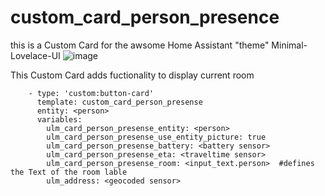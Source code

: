 # custom_card_person_presence
this is a Custom Card for the awsome Home Assistant "theme" Minimal-Lovelace-UI
![image](https://user-images.githubusercontent.com/66369207/191694379-b8250f5c-5036-47bc-878c-d064d7060d21.png)

This Custom Card adds fuctionality to display current room

        - type: 'custom:button-card'
          template: custom_card_person_presense
          entity: <person>
          variables:
            ulm_card_person_presense_entity: <person>
            ulm_card_person_presense_use_entity_picture: true
            ulm_card_person_presense_battery: <battery sensor>
            ulm_card_person_presense_eta: <traveltime sensor>
            ulm_card_person_presense_room: <input_text.person>  #defines the Text of the room lable
            ulm_address: <geocoded sensor>
